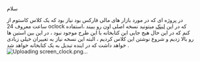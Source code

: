 سلام
 
در پروژه ای که در مورد بازار های مالی فارکس بود نیاز بود که یک کلاس کاستوم از ساعت معروف 24 oclock که در این [لینک](https://market24hclock.com/) میتونید نسخه اصلی اون رو ببیند ،استفاده کنم که در این حال هیج جایی این کتابخانه با این طرح موجود نبود ، در این بین استین ها رو بالا زدیم و شروع نوشتن این کلاس کردیم ، البته این نسخه نیاز به تغییران خیلی زبادی خواهد داشت که در اینده تبدیل به یک کتابخانه خواهد شد .
![Uploading screen_clock.png…]()


